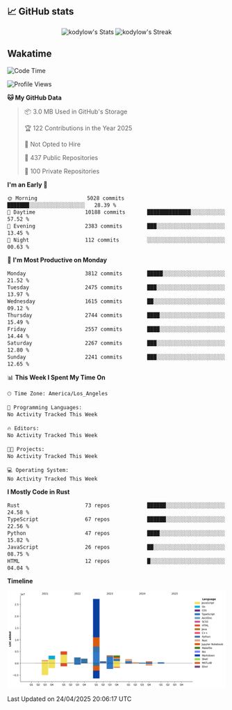 ## 📈 GitHub stats
<!--START_SECTION:github-->
<div class="badges-githubstats">
  <p align="center">
    <img src="https://github-readme-stats.vercel.app/api?username=kodylow&theme=tokyonight&show_icons=true&hide_border=true&count_private=true" alt="kodylow's Stats" height="165">
    <img src="https://github-readme-streak-stats.herokuapp.com/?user=kodylow&theme=tokyonight&hide_border=true" alt="kodylow's Streak" height="165">
  </p>
</div>
<!--END_SECTION:github-->

## Wakatime 
<!--START_SECTION:waka-->
![Code Time](http://img.shields.io/badge/Code%20Time-1%2C294%20hrs%2031%20mins-blue)

![Profile Views](http://img.shields.io/badge/Profile%20Views-0-blue)

**🐱 My GitHub Data** 

> 📦 3.0 MB Used in GitHub's Storage 
 > 
> 🏆 122 Contributions in the Year 2025
 > 
> 🚫 Not Opted to Hire
 > 
> 📜 437 Public Repositories 
 > 
> 🔑 100 Private Repositories 
 > 
**I'm an Early 🐤** 

```text
🌞 Morning                5028 commits        ███████░░░░░░░░░░░░░░░░░░   28.39 % 
🌆 Daytime                10188 commits       ██████████████░░░░░░░░░░░   57.52 % 
🌃 Evening                2383 commits        ███░░░░░░░░░░░░░░░░░░░░░░   13.45 % 
🌙 Night                  112 commits         ░░░░░░░░░░░░░░░░░░░░░░░░░   00.63 % 
```
📅 **I'm Most Productive on Monday** 

```text
Monday                   3812 commits        █████░░░░░░░░░░░░░░░░░░░░   21.52 % 
Tuesday                  2475 commits        ███░░░░░░░░░░░░░░░░░░░░░░   13.97 % 
Wednesday                1615 commits        ██░░░░░░░░░░░░░░░░░░░░░░░   09.12 % 
Thursday                 2744 commits        ████░░░░░░░░░░░░░░░░░░░░░   15.49 % 
Friday                   2557 commits        ████░░░░░░░░░░░░░░░░░░░░░   14.44 % 
Saturday                 2267 commits        ███░░░░░░░░░░░░░░░░░░░░░░   12.80 % 
Sunday                   2241 commits        ███░░░░░░░░░░░░░░░░░░░░░░   12.65 % 
```


📊 **This Week I Spent My Time On** 

```text
🕑︎ Time Zone: America/Los_Angeles

💬 Programming Languages: 
No Activity Tracked This Week

🔥 Editors: 
No Activity Tracked This Week

🐱‍💻 Projects: 
No Activity Tracked This Week

💻 Operating System: 
No Activity Tracked This Week
```

**I Mostly Code in Rust** 

```text
Rust                     73 repos            ██████░░░░░░░░░░░░░░░░░░░   24.58 % 
TypeScript               67 repos            ██████░░░░░░░░░░░░░░░░░░░   22.56 % 
Python                   47 repos            ████░░░░░░░░░░░░░░░░░░░░░   15.82 % 
JavaScript               26 repos            ██░░░░░░░░░░░░░░░░░░░░░░░   08.75 % 
HTML                     12 repos            █░░░░░░░░░░░░░░░░░░░░░░░░   04.04 % 
```



**Timeline**

![Lines of Code chart](https://raw.githubusercontent.com/Kodylow/Kodylow/master/assets/bar_graph.png)


 Last Updated on 24/04/2025 20:06:17 UTC
<!--END_SECTION:waka-->

